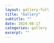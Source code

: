 ```yaml
---
layout: gallery-full
title: "Gallery"
subtitle: ""
date: 2024-08-17
categories: gallery
excerpt: ""
---
```

